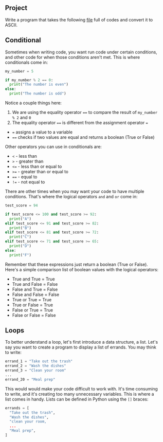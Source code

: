 
## Project

Write a program that takes the following [file](old/README.md.old) full of codes and
convert it to ASCII. 



## Conditional

Sometimes when writing code, you want run code under certain conditions,
and other code for when those conditions aren't met. This is where
conditionals come in:

```python
my_number = 5

if my_number % 2 == 0:
  print("The number is even")
else:
  print("The number is odd")
```

Notice a couple things here:

1. We are using the equality operator `==` to compare the result of `my_number % 2` and `0`
1. The equality operator `==` is different from the assignment operator `=`
  - `=` assigns a value to a variable
  - `==` checks if two values are equal and returns a boolean (True or False)

Other operators you can use in conditionals are:

- `<` - less than
- `>` - greater than
- `<=` - less than or equal to
- `>=` - greater than or equal to
- `==` - equal to
- `!=` - not equal to

There are other times when you may want your code to have multiple conditions. That's
where the logical operators `and` and `or` come in:

```python
test_score = 94

if test_score <= 100 and test_score >= 92:
  print("A")
elif test_score <= 91 and test_score >= 82:
  print("B")
elif test_score <= 81 and test_score >= 72:
  print("C")
elif test_score <= 71 and test_score >= 65:
  print("D")
else:
  print("F")
```

Remember that these expressions just return a boolean (True or False).
Here's a simple comparison list of boolean values with the logical operators:

- True and True = True
- True and False = False
- False and True = False
- False and False = False
- True or True = True
- True or False = True
- False or True = True
- False or False = False

## Loops

To better understand a loop, let's first introduce a data structure, a list.
Let's say you want to create a program to display a list of errands. You may think
to write:

```python
errand_1 = "Take out the trash"
errand_2 = "Wash the dishes"
errand_3 = "Clean your room"
...
errand_20 = "Meal prep"
```

This would would make your code difficult to work with. It's time consuming to write,
and it's creating too many unnecessary variables. This is where a list comes in handy.
Lists can be defined in Python using the `[]` braces:

```python
errands = [
  "Take out the trash",
  "Wash the dishes",
  "clean your room,
  ...
  "Meal prep",
]
```

